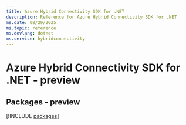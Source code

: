 ```yaml
---
title: Azure Hybrid Connectivity SDK for .NET
description: Reference for Azure Hybrid Connectivity SDK for .NET
ms.date: 08/29/2025
ms.topic: reference
ms.devlang: dotnet
ms.service: hybridconnectivity
---
```

# Azure Hybrid Connectivity SDK for .NET - preview
## Packages - preview
[!INCLUDE [packages](hybrid-connectivity-index.md)]